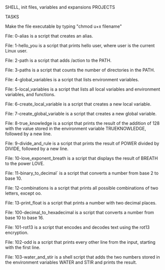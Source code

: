 SHELL, init files, variables and expansions PROJECTS

TASKS

Make the file executable by typing "chmod u+x filename"



File: 0-alias is a script that creates an alias.


File: 1-hello_you is a script that prints hello user, where user is the current Linux user.


File: 2-path is a script that adds /action to the PATH.


File: 3-paths is a script that counts the number of directories in the PATH.


File: 4-global_variables is a script that lists environment variables.


File: 5-local_variables is a script that lists all local variables and environment variables, and functions.


File: 6-create_local_variable is a script that creates a new local variable.


File: 7-create_global_variable is a script that creates a new global variable.


File: 8-true_knowledge is a script that prints the result of the addition of 128 with the value stored in the environment variable TRUEKNOWLEDGE, followed by a new line.


File: 9-divide_and_rule is a script that prints the result of POWER divided by DIVIDE, followed by a new line.


File: 10-love_exponent_breath is a script that displays the result of BREATH to the power LOVE.


File: 11-binary_to_decimal` is a script that converts a number from base 2 to base 10.


File: 12-combinations is a script that prints all possible combinations of two letters, except oo.


File: 13-print_float is a script that prints a number with two decimal places.


File: 100-decimal_to_hexadecimal is a script that converts a number from base 10 to base 16.


File: 101-rot13 is a script that encodes and decodes text using the rot13 encryption.


File: 102-odd is a script that prints every other line from the input, starting with the first line.


File: 103-water_and_stir is a shell script that adds the two numbers stored in the environment variables WATER and STIR and prints the result.


